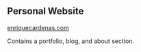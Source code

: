 ## Personal Website

[enriquecardenas.com](https://enriquecardenas.com/)

Contains a portfolio, blog, and about section.
